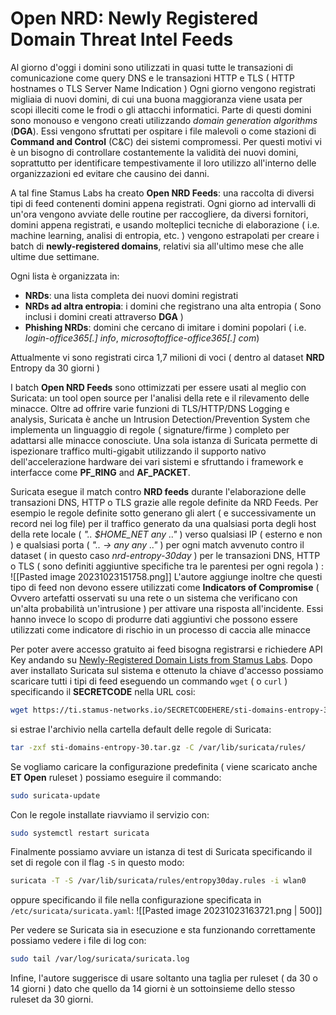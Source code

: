 # Open NRD: Newly Registered Domain Threat Intel Feeds

Al giorno d'oggi i domini sono utilizzati in quasi tutte le transazioni di comunicazione come query DNS e le transazioni HTTP e TLS ( HTTP hostnames o TLS Server Name Indication )
Ogni giorno vengono registrati migliaia di nuovi domini, di cui una buona maggioranza viene usata per scopi illeciti come le frodi o gli attacchi informatici. Parte di questi domini sono monouso e vengono creati utilizzando *domain generation algorithms* (**DGA**). Essi vengono sfruttati per ospitare i file malevoli o come stazioni di **Command and Control** (C&C) dei sistemi compromessi. Per questi motivi vi è un bisogno di controllare costantemente la validità dei nuovi domini, soprattutto per identificare tempestivamente il loro utilizzo all'interno delle organizzazioni ed evitare che causino dei danni.

A tal fine Stamus Labs ha creato **Open NRD Feeds**: una raccolta di diversi tipi di feed contenenti domini appena registrati. Ogni giorno ad intervalli di un'ora vengono avviate delle routine per raccogliere, da diversi fornitori, domini appena registrati, e usando molteplici tecniche di elaborazione ( i.e. machine learning, analisi di entropia, etc. ) vengono estrapolati  per creare i batch di **newly-registered domains**, relativi sia all'ultimo mese che alle ultime due settimane.

Ogni lista è organizzata in:
- **NRDs**: una lista completa dei nuovi domini registrati
- **NRDs ad altra entropia**: i domini che registrano una alta entropia ( Sono inclusi i domini creati attraverso **DGA** )
- **Phishing NRDs**: domini che cercano di imitare i domini popolari ( i.e. *login-office365[.] info*, *microsoftoffice-office365[.] com*)

Attualmente vi sono registrati circa 1,7 milioni di voci ( dentro al dataset **NRD** Entropy da 30 giorni  )

I batch **Open NRD Feeds** sono ottimizzati per essere usati al meglio con Suricata: un tool open source per l'analisi della rete e il rilevamento delle minacce. Oltre ad offrire varie funzioni di TLS/HTTP/DNS Logging e analysis, Suricata è anche un Intrusion Detection/Prevention System che implementa un linguaggio di regole ( signature/firme ) completo per adattarsi alle minacce conosciute. Una sola istanza di Suricata permette di ispezionare traffico multi-gigabit utilizzando il supporto nativo dell'accelerazione hardware dei vari sistemi e sfruttando i framework e interfacce come **PF_RING** and **AF_PACKET**.

Suricata esegue il match contro **NRD feeds** durante l'elaborazione delle transazioni DNS, HTTP o TLS grazie alle regole definite da NRD Feeds. 
Per esempio le regole definite sotto generano gli alert ( e successivamente un record nei log file) per il traffico generato da una qualsiasi porta degli host della rete locale ( *".. $HOME_NET any .."* ) verso qualsiasi IP ( esterno e non ) e qualsiasi porta ( *".. -> any any .."* ) per ogni match avvenuto contro il dataset ( in questo caso *nrd-entropy-30day* ) per le transazioni DNS, HTTP o TLS ( sono definiti aggiuntive specifiche tra le parentesi per ogni regola )  :
![[Pasted image 20231023151758.png]]
L'autore aggiunge inoltre che questi tipo di feed non devono essere utilizzati come  **Indicators of Compromise** ( Ovvero artefatti osservati su una rete o un sistema che verificano con un'alta probabilità un'intrusione  ) per attivare una risposta all'incidente. Essi hanno invece lo scopo di produrre dati aggiuntivi che possono essere utilizzati come indicatore di rischio in un processo di caccia alle minacce

Per poter avere accesso gratuito ai feed bisogna registrarsi e richiedere API Key andando su [Newly-Registered Domain Lists from Stamus Labs](https://www.stamus-networks.com/stamus-labs/subscribe-to-threat-intel-feed). Dopo aver installato Suricata sul sistema e ottenuto la chiave d'accesso possiamo scaricare tutti i tipi di feed eseguendo un commando `wget` ( o `curl` ) specificando il **SECRETCODE** nella URL cosi:
```bash
wget https://ti.stamus-networks.io/SECRETCODEHERE/sti-domains-entropy-30.tar.gz
```
si estrae l'archivio nella cartella default delle regole di Suricata:
```bash
tar -zxf sti-domains-entropy-30.tar.gz -C /var/lib/suricata/rules/
```

Se vogliamo caricare la configurazione predefinita ( viene scaricato anche **ET Open** ruleset ) possiamo eseguire il commando:
```bash
sudo suricata-update
```

Con le regole installate riavviamo il servizio con:
```bash
sudo systemctl restart suricata
```

Finalmente possiamo avviare un istanza di test di Suricata specificando il set di regole con il flag `-S` in questo modo:
```bash
suricata -T -S /var/lib/suricata/rules/entropy30day.rules -i wlan0
```
oppure specificando il file nella configurazione specificata in `/etc/suricata/suricata.yaml`:
![[Pasted image 20231023163721.png | 500]]

Per vedere se Suricata sia in esecuzione e sta funzionando correttamente possiamo vedere i file di log con:
```bash
sudo tail /var/log/suricata/suricata.log
```

Infine, l'autore suggerisce di usare soltanto una taglia per ruleset ( da 30 o 14 giorni ) dato che quello da 14 giorni è un sottoinsieme dello stesso ruleset da 30 giorni.